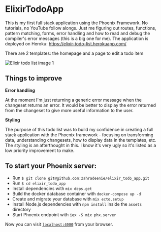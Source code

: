 # ElixirTodoApp

This is my first full stack application using the Phoenix Framework. No tutorials, no YouTube follow alongs. Just me figuring out routes, functions, pattern matching, forms, error handling and how to read and debug the compiler's error messages (this is a big one for me). The application is deployed on Heroku: https://elixir-todo-list.herokuapp.com/

There are 2 templates: the homepage and a page to edit a todo item

![Elixir todo list image 1](https://i.imgur.com/aXYnL4z.png)


## Things to improve

**Error handling**

At the moment I'm just returning a generic error message when the changeset returns an error. It would be better to display the error returned from the changeset to give more useful information to the user.

**Styling**

The purpose of this todo list was to build my confidence in creating a full stack application with the Phoenix framework - focusing on transforming data, understanding changesets, how to display data in the templates, etc. The styling is an afterthought in this. I know it's very ugly so it's listed as a low priority improvement to make.

## To start your Phoenix server:

  * Run `$ git clone git@github.com:zahradeenie/elixir_todo_app.git`
  * Run `$ cd elixir_todo_app`
  * Install dependencies with `mix deps.get`
  * Build the docker database container with `docker-compose up -d`
  * Create and migrate your database with `mix ecto.setup`
  * Install Node.js dependencies with `npm install` inside the `assets` directory
  * Start Phoenix endpoint with `iex -S mix phx.server`

Now you can visit [`localhost:4000`](http://localhost:4000) from your browser.
